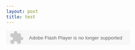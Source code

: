 ```yaml
---
layout: post
title: test
---
```


<embed height="40" border="0" width="335" flashvars="id=244723&amp;autoPlay=true&amp;replay=true" alt="" src="http://ting.baidu.com/widget/space/flash/SpaceMP3Player.swf" wmode="transparent" type="application/x-shockwave-flash" name="plugin">